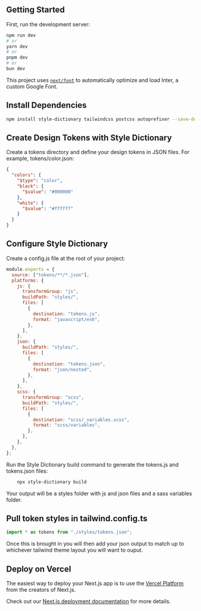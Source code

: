 ## Getting Started

First, run the development server:

```bash
npm run dev
# or
yarn dev
# or
pnpm dev
# or
bun dev
```

This project uses [`next/font`](https://nextjs.org/docs/basic-features/font-optimization) to automatically optimize and load Inter, a custom Google Font.

## Install Dependencies

```bash
npm install style-dictionary tailwindcss postcss autoprefixer --save-dev
```

## Create Design Tokens with Style Dictionary

Create a tokens directory and define your design tokens in JSON files. For example, tokens/color.json:

```json
{
  "colors": {
    "$type": "color",
    "black": {
      "$value": "#000000"
    },
    "white": {
      "$value": "#ffffff"
    }
  }
}
```

## Configure Style Dictionary

Create a config.js file at the root of your project:

```javascript
module.exports = {
  source: ["tokens/**/*.json"],
  platforms: {
    js: {
      transformGroup: "js",
      buildPath: "styles/",
      files: [
        {
          destination: "tokens.js",
          format: "javascript/es6",
        },
      ],
    },
    json: {
      buildPath: "styles/",
      files: [
        {
          destination: "tokens.json",
          format: "json/nested",
        },
      ],
    },
    scss: {
      transformGroup: "scss",
      buildPath: "styles/",
      files: [
        {
          destination: "scss/_variables.scss",
          format: "scss/variables",
        },
      ],
    },
  },
};
```

Run the Style Dictionary build command to generate the tokens.js and tokens.json files:

```bash
    npx style-dictionary build
```

Your output will be a styles folder with js and json files and a sass variables folder.

## Pull token styles in tailwind.config.ts

```javascript
import * as tokens from "./styles/tokens.json";
```
Once this is brought in you will then add your json output to match up to whichever tailwind theme layout you will want to ouput.


## Deploy on Vercel

The easiest way to deploy your Next.js app is to use the [Vercel Platform](https://vercel.com/new?utm_medium=default-template&filter=next.js&utm_source=create-next-app&utm_campaign=create-next-app-readme) from the creators of Next.js.

Check out our [Next.js deployment documentation](https://nextjs.org/docs/deployment) for more details.
